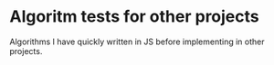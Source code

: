 # Algoritm tests for other projects

Algorithms I have quickly written in JS before implementing in other projects.
